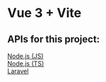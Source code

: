# Vue 3 + Vite
## APIs for this project:
<a href="https://github.com/imtelligent9190/Node.js-JavaScript-projects/tree/main/Express.js-todo-API">Node.js (JS)</a><br>
<a href="#">Node.js (TS)</a><br>
<a href="https://github.com/imtelligent9190/PHP-Laravel-projects/tree/main/todo-API">Laravel</a>
